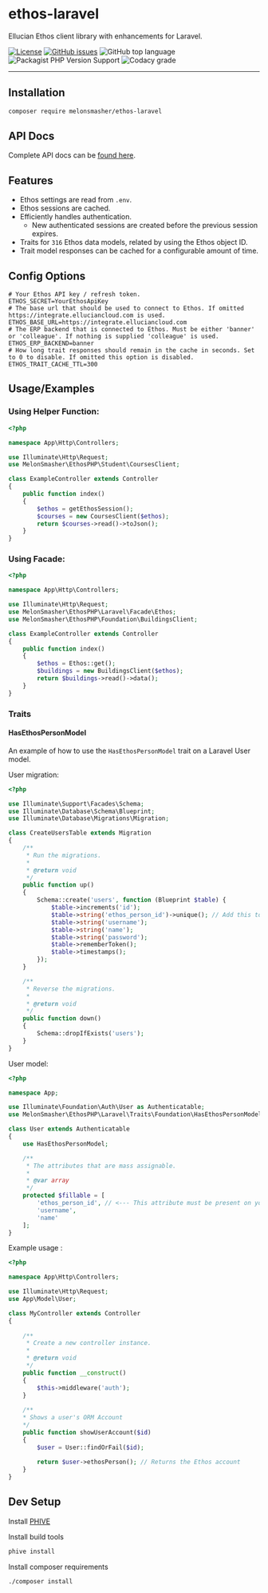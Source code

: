 # ethos-laravel

Ellucian Ethos client library with enhancements for Laravel.

[![License](https://img.shields.io/badge/license-MIT-blue)](https://raw.githubusercontent.com/MelonSmasher/ethos-laravel/master/LICENSE)
[![GitHub issues](https://img.shields.io/github/issues/MelonSmasher/ethos-laravel)](https://github.com/MelonSmasher/ethos-laravel/issues)
![GitHub top language](https://img.shields.io/github/languages/top/MelonSmasher/ethos-laravel)
![Packagist PHP Version Support](https://img.shields.io/packagist/php-v/MelonSmasher/ethos-laravel)
![Codacy grade](https://img.shields.io/codacy/grade/bf072523c9b44717aa77af8debb3b8cd)

---

## Installation

```bash
composer require melonsmasher/ethos-laravel
```

## API Docs

Complete API docs can be [found here](https://melonsmasher.github.io/ethos-laravel/docs/).

## Features

* Ethos settings are read from `.env`.
* Ethos sessions are cached.
* Efficiently handles authentication.
    *  New authenticated sessions are created before the previous session expires.
* Traits for `316` Ethos data models, related by using the Ethos object ID.
* Trait model responses can be cached for a configurable amount of time.

## Config Options

```dotenv
# Your Ethos API key / refresh token.
ETHOS_SECRET=YourEthosApiKey
# The base url that should be used to connect to Ethos. If omitted https://integrate.elluciancloud.com is used.
ETHOS_BASE_URL=https://integrate.elluciancloud.com
# The ERP backend that is connected to Ethos. Must be either 'banner' or 'colleague'. If nothing is supplied 'colleague' is used.
ETHOS_ERP_BACKEND=banner
# How long trait responses should remain in the cache in seconds. Set to 0 to disable. If omitted this option is disabled.
ETHOS_TRAIT_CACHE_TTL=300
```

## Usage/Examples

### Using Helper Function:

```php
<?php

namespace App\Http\Controllers;

use Illuminate\Http\Request;
use MelonSmasher\EthosPHP\Student\CoursesClient;

class ExampleController extends Controller
{
    public function index()
    {
        $ethos = getEthosSession();
        $courses = new CoursesClient($ethos);
        return $courses->read()->toJson();
    }
}
```

### Using Facade:

```php
<?php

namespace App\Http\Controllers;

use Illuminate\Http\Request;
use MelonSmasher\EthosPHP\Laravel\Facade\Ethos;
use MelonSmasher\EthosPHP\Foundation\BuildingsClient;

class ExampleController extends Controller
{
    public function index()
    {
        $ethos = Ethos::get();
        $buildings = new BuildingsClient($ethos);
        return $buildings->read()->data();
    }
}
```

### Traits

#### HasEthosPersonModel

An example of how to use the `HasEthosPersonModel` trait on a Laravel User model.

User migration:

```php
<?php

use Illuminate\Support\Facades\Schema;
use Illuminate\Database\Schema\Blueprint;
use Illuminate\Database\Migrations\Migration;

class CreateUsersTable extends Migration
{
    /**
     * Run the migrations.
     *
     * @return void
     */
    public function up()
    {
        Schema::create('users', function (Blueprint $table) {
            $table->increments('id');
            $table->string('ethos_person_id')->unique(); // Add this to your user's model and fill it with the related Ethos Person ID.
            $table->string('username');
            $table->string('name');
            $table->string('password');
            $table->rememberToken();
            $table->timestamps();
        });
    }

    /**
     * Reverse the migrations.
     *
     * @return void
     */
    public function down()
    {
        Schema::dropIfExists('users');
    }
}
```

User model:

```php
<?php

namespace App;

use Illuminate\Foundation\Auth\User as Authenticatable;
use MelonSmasher\EthosPHP\Laravel\Traits\Foundation\HasEthosPersonModel;

class User extends Authenticatable
{
    use HasEthosPersonModel;

    /**
     * The attributes that are mass assignable.
     *
     * @var array
     */
    protected $fillable = [
        'ethos_person_id', // <--- This attribute must be present on your model.
        'username',
        'name'
    ];
}
```

Example usage :

```php
<?php

namespace App\Http\Controllers;

use Illuminate\Http\Request;
use App\Model\User;

class MyController extends Controller
{
    
    /**
     * Create a new controller instance.
     *
     * @return void
     */
    public function __construct()
    {
        $this->middleware('auth');
    }
    
    /**
    * Shows a user's ORM Account
    */
    public function showUserAccount($id) 
    {
        $user = User::findOrFail($id);
        
        return $user->ethosPerson(); // Returns the Ethos account
    }
}
```

## Dev Setup

Install [PHIVE](https://phar.io/)

Install build tools

```bash
phive install
```

Install composer requirements

```bash
./composer install
```

